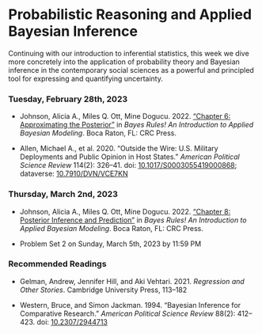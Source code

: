 Probabilistic Reasoning and Applied Bayesian Inference
================

Continuing with our introduction to inferential statistics, this week we
dive more concretely into the application of probability theory and
Bayesian inference in the contemporary social sciences as a powerful and
principled tool for expressing and quantifying uncertainty.

### Tuesday, February 28th, 2023

- Johnson, Alicia A., Miles Q. Ott, Mine Dogucu. 2022. [“Chapter 6:
  Approximating the
  Posterior”](https://www.bayesrulesbook.com/chapter-6.html) in *Bayes
  Rules! An Introduction to Applied Bayesian Modeling*. Boca Raton, FL:
  CRC Press.

- Allen, Michael A., et al. 2020. “Outside the Wire: U.S. Military
  Deployments and Public Opinion in Host States.” *American Political
  Science Review* 114(2): 326–41. doi:
  [10.1017/S0003055419000868](https://doi.org/10.1017/S0003055419000868);
  dataverse:
  [10.7910/DVN/VCE7KN](https://dataverse.harvard.edu/dataset.xhtml?persistentId=doi:10.7910/DVN/VCE7KN)

### Thursday, March 2nd, 2023

- Johnson, Alicia A., Miles Q. Ott, Mine Dogucu. 2022. [“Chapter 8:
  Posterior Inference and
  Prediction”](https://www.bayesrulesbook.com/chapter-8.html) in *Bayes
  Rules! An Introduction to Applied Bayesian Modeling*. Boca Raton, FL:
  CRC Press.

- Problem Set 2 on Sunday, March 5th, 2023 by 11:59 PM

### Recommended Readings

- Gelman, Andrew, Jennifer Hill, and Aki Vehtari. 2021. *Regression and
  Other Stories*. Cambridge University Press, 113–182

- Western, Bruce, and Simon Jackman. 1994. “Bayesian Inference for
  Comparative Research.” *American Political Science Review* 88(2):
  412–423. doi: [10.2307/2944713](https://doi.org/10.2307/2944713)
